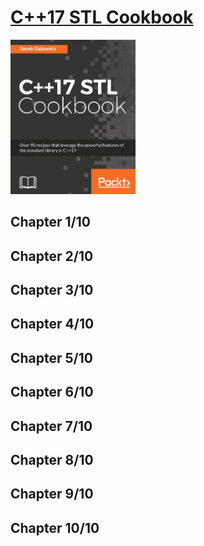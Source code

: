 # [C++17 STL Cookbook](https://www.amazon.com/STL-Cookbook-enhancements-programming-expressions-dp-178712049X/dp/178712049X/ref=mt_other?_encoding=UTF8&me=&qid=1656945223)
<img alt="9781787120495" src="../covers/9781787120495.jpg" width="200"/>

## Chapter 1/10
## Chapter 2/10
## Chapter 3/10
## Chapter 4/10
## Chapter 5/10
## Chapter 6/10
## Chapter 7/10
## Chapter 8/10
## Chapter 9/10
## Chapter 10/10
